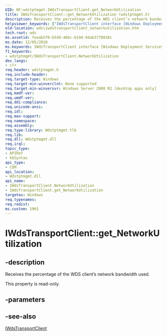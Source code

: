 ```yaml
---
UID: NF:wdstptmgmt.IWdsTransportClient.get_NetworkUtilization
title: IWdsTransportClient::get_NetworkUtilization (wdstptmgmt.h)
description: Receives the percentage of the WDS client’s network bandwidth used.
helpviewer_keywords: ["IWdsTransportClient interface [Windows Deployment Services]","NetworkUtilization property","IWdsTransportClient.NetworkUtilization","IWdsTransportClient.get_NetworkUtilization","IWdsTransportClient::NetworkUtilization","IWdsTransportClient::get_NetworkUtilization","NetworkUtilization property [Windows Deployment Services]","NetworkUtilization property [Windows Deployment Services]","IWdsTransportClient interface","get_NetworkUtilization","wds.iwdstransportclient_networkutilization","wdstptmgmt/IWdsTransportClient::NetworkUtilization","wdstptmgmt/IWdsTransportClient::get_NetworkUtilization"]
old-location: wds\iwdstransportclient_networkutilization.htm
tech.root: wds
ms.assetid: feeab5f0-b549-46bc-b19d-94ab3778838c
ms.date: 12/05/2018
ms.keywords: IWdsTransportClient interface [Windows Deployment Services],NetworkUtilization property, IWdsTransportClient.NetworkUtilization, IWdsTransportClient.get_NetworkUtilization, IWdsTransportClient::NetworkUtilization, IWdsTransportClient::get_NetworkUtilization, NetworkUtilization property [Windows Deployment Services], NetworkUtilization property [Windows Deployment Services],IWdsTransportClient interface, get_NetworkUtilization, wds.iwdstransportclient_networkutilization, wdstptmgmt/IWdsTransportClient::NetworkUtilization, wdstptmgmt/IWdsTransportClient::get_NetworkUtilization
f1_keywords:
- wdstptmgmt/IWdsTransportClient.NetworkUtilization
dev_langs:
- c++
req.header: wdstptmgmt.h
req.include-header: 
req.target-type: Windows
req.target-min-winverclnt: None supported
req.target-min-winversvr: Windows Server 2008 R2 [desktop apps only]
req.kmdf-ver: 
req.umdf-ver: 
req.ddi-compliance: 
req.unicode-ansi: 
req.idl: 
req.max-support: 
req.namespace: 
req.assembly: 
req.type-library: Wdstptmgmt.tlb
req.lib: 
req.dll: Wdstptmgmt.dll
req.irql: 
topic_type:
- APIRef
- kbSyntax
api_type:
- COM
api_location:
- Wdstptmgmt.dll
api_name:
- IWdsTransportClient.NetworkUtilization
- IWdsTransportClient.get_NetworkUtilization
targetos: Windows
req.typenames: 
req.redist: 
ms.custom: 19H1
---
```


# IWdsTransportClient::get_NetworkUtilization


## -description


Receives the percentage of the WDS client’s network bandwidth used.

This property is read-only.


## -parameters


## -see-also




<a href="https://docs.microsoft.com/windows/desktop/api/wdstptmgmt/nn-wdstptmgmt-iwdstransportclient">IWdsTransportClient</a>
 

 

